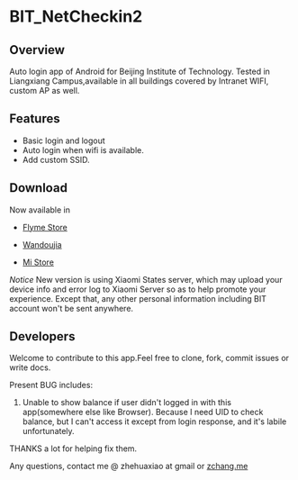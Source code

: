 # BIT_NetCheckin2

 Overview
---
 Auto login app of Android for Beijing Institute of Technology.
 Tested in Liangxiang Campus,available in all buildings covered by Intranet WIFI, custom
 AP as well.
     
 Features
---
*   Basic login and logout
*   Auto login when wifi is available.
*   Add custom SSID.

 Download
---
 Now available in

*   [Flyme Store](http://app.flyme.cn/apps/public/detail?package_name=org.bitnp.netcheckin2)

*   [Wandoujia](http://www.wandoujia.com/apps/org.bitnp.netcheckin2)

*   [Mi Store](http://app.mi.com/detail/90070)
    
*Notice* New version is using Xiaomi States server, which may upload your device info and
error log to Xiaomi Server so as to help promote your experience.
Except that, any other personal information including BIT account won't be sent anywhere.

 Developers
---
Welcome to contribute to this app.Feel free to clone, fork, commit issues or write docs.

Present BUG includes:

1. Unable to show balance if user didn't logged in with this app(somewhere else like Browser).
Because I need UID to check balance, but I can't access it except from login response, 
and it's labile unfortunately.

THANKS a lot for helping fix them.

Any questions, contact me @ zhehuaxiao at gmail
or [zchang.me](http://zchang.me)
